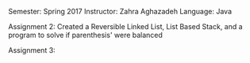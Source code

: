 Semester: Spring 2017
Instructor: Zahra Aghazadeh
Language: Java

Assignment 2: Created a Reversible Linked List, List Based Stack, and a program to solve if parenthesis' were balanced

Assignment 3: 
